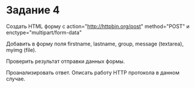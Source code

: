 # Задание 4

Создать HTML форму c action="http://httpbin.org/post" method="POST" и enctype="multipart/form-data"

Добавить в форму поля firstname, lastname, group, message (textarea), myimg (file).

Проверить результат отправки данных формы.

Проанализировать ответ. Описать работу HTTP протокола в данном случае.
